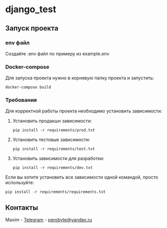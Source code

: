 # django_test
## Запуск проекта

### env файл
Создайте .env файл по примеру из example.env
### Docker-compose
Для запуска проекта нужно в корневую папку проекта и запустить:
```commandline
docker-compose build
```

### Требования
Для корректной работы проекта необходимо установить зависимости:

1. Установить продакшн зависимости:
   ```commandline
   pip install -r requirements/prod.txt
   ```
2. Установить тестовые зависимости:
    ```commandline
    pip install -r requirements/test.txt
    ```
3. Установить зависимости для разработки:
    ```commandline
    pip install -r requirements/dev.txt
    ```
Если вы хотите установить все зависимости одной командой, просто используйте:
```commandline
pip install -r requirements/requirements.txt
```

## Контакты
Maxim - [Telegram](https://t.me/maximneverov) - perobyte@yandex.ru